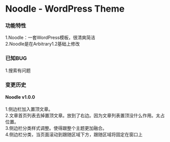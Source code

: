 Noodle - WordPress Theme   
===========================

### 功能特性   
1.Noodle：一套WordPress模板，很清爽简洁    
2.Noodle是在Arbitrary1.2基础上修改   

### 已知BUG   
1.搜索有问题   

### 变更历史   

#### Noodle v1.0.0   
1.侧边栏加入置顶文章。   
2.文章首页列表去掉置顶文章。放到了右边。因为文章列表置顶没什么作用。太占位置。   
3.侧边栏分类样式调整。使得跟整个主题更加融合。   
4.侧边栏分类，当页面滚动到跟随区域下方，跟随区域将固定在窗口上   

